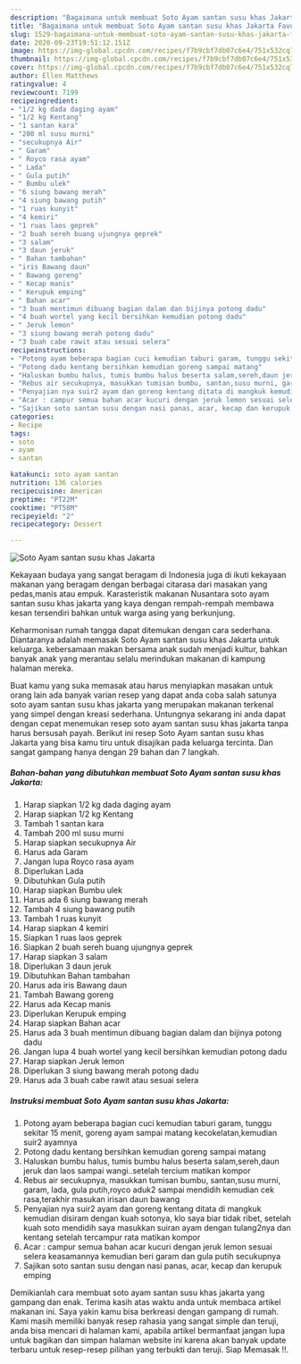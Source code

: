 ```yaml
---
description: "Bagaimana untuk membuat Soto Ayam santan susu khas Jakarta Favorite"
title: "Bagaimana untuk membuat Soto Ayam santan susu khas Jakarta Favorite"
slug: 1529-bagaimana-untuk-membuat-soto-ayam-santan-susu-khas-jakarta-favorite
date: 2020-09-23T19:51:12.151Z
image: https://img-global.cpcdn.com/recipes/f7b9cbf7db07c6e4/751x532cq70/soto-ayam-santan-susu-khas-jakarta-foto-resep-utama.jpg
thumbnail: https://img-global.cpcdn.com/recipes/f7b9cbf7db07c6e4/751x532cq70/soto-ayam-santan-susu-khas-jakarta-foto-resep-utama.jpg
cover: https://img-global.cpcdn.com/recipes/f7b9cbf7db07c6e4/751x532cq70/soto-ayam-santan-susu-khas-jakarta-foto-resep-utama.jpg
author: Ellen Matthews
ratingvalue: 4
reviewcount: 7199
recipeingredient:
- "1/2 kg dada daging ayam"
- "1/2 kg Kentang"
- "1 santan kara"
- "200 ml susu murni"
- "secukupnya Air"
- " Garam"
- " Royco rasa ayam"
- " Lada"
- " Gula putih"
- " Bumbu ulek"
- "6 siung bawang merah"
- "4 siung bawang putih"
- "1 ruas kunyit"
- "4 kemiri"
- "1 ruas laos geprek"
- "2 buah sereh buang ujungnya geprek"
- "3 salam"
- "3 daun jeruk"
- " Bahan tambahan"
- "iris Bawang daun"
- " Bawang goreng"
- " Kecap manis"
- " Kerupuk emping"
- " Bahan acar"
- "3 buah mentimun dibuang bagian dalam dan bijinya potong dadu"
- "4 buah wortel yang kecil bersihkan kemudian potong dadu"
- " Jeruk lemon"
- "3 siung bawang merah potong dadu"
- "3 buah cabe rawit atau sesuai selera"
recipeinstructions:
- "Potong ayam beberapa bagian cuci kemudian taburi garam, tunggu sekitar 15 menit, goreng ayam sampai matang kecokelatan,kemudian suir2 ayamnya"
- "Potong dadu kentang bersihkan kemudian goreng sampai matang"
- "Haluskan bumbu halus, tumis bumbu halus beserta salam,sereh,daun jeruk dan laos sampai wangi..setelah tercium matikan kompor"
- "Rebus air secukupnya, masukkan tumisan bumbu, santan,susu murni, garam, lada, gula putih,royco aduk2 sampai mendidih kemudian cek rasa,terakhir masukan irisan daun bawang"
- "Penyajian nya suir2 ayam dan goreng kentang ditata di mangkuk kemudian disiram dengan kuah sotonya, klo saya biar tidak ribet, setelah kuah soto mendidih saya masukkan suiran ayam dengan tulang2nya dan kentang setelah tercampur rata matikan kompor"
- "Acar : campur semua bahan acar kucuri dengan jeruk lemon sesuai selera keasamannya kemudian beri garam dan gula putih secukupnya"
- "Sajikan soto santan susu dengan nasi panas, acar, kecap dan kerupuk emping"
categories:
- Recipe
tags:
- soto
- ayam
- santan

katakunci: soto ayam santan 
nutrition: 136 calories
recipecuisine: American
preptime: "PT22M"
cooktime: "PT58M"
recipeyield: "2"
recipecategory: Dessert

---
```



![Soto Ayam santan susu khas Jakarta](https://img-global.cpcdn.com/recipes/f7b9cbf7db07c6e4/751x532cq70/soto-ayam-santan-susu-khas-jakarta-foto-resep-utama.jpg)

Kekayaan budaya yang sangat beragam di Indonesia juga di ikuti kekayaan makanan yang beragam dengan berbagai citarasa dari masakan yang pedas,manis atau empuk. Karasteristik makanan Nusantara soto ayam santan susu khas jakarta yang kaya dengan rempah-rempah membawa kesan tersendiri bahkan untuk warga asing yang berkunjung.




Keharmonisan rumah tangga dapat ditemukan dengan cara sederhana. Diantaranya adalah memasak Soto Ayam santan susu khas Jakarta untuk keluarga. kebersamaan makan bersama anak sudah menjadi kultur, bahkan banyak anak yang merantau selalu merindukan makanan di kampung halaman mereka.

Buat kamu yang suka memasak atau harus menyiapkan masakan untuk orang lain ada banyak varian resep yang dapat anda coba salah satunya soto ayam santan susu khas jakarta yang merupakan makanan terkenal yang simpel dengan kreasi sederhana. Untungnya sekarang ini anda dapat dengan cepat menemukan resep soto ayam santan susu khas jakarta tanpa harus bersusah payah.
Berikut ini resep Soto Ayam santan susu khas Jakarta yang bisa kamu tiru untuk disajikan pada keluarga tercinta. Dan sangat gampang hanya dengan 29 bahan dan 7 langkah.


<!--inarticleads1-->

##### Bahan-bahan yang dibutuhkan membuat Soto Ayam santan susu khas Jakarta:

1. Harap siapkan 1/2 kg dada daging ayam
1. Harap siapkan 1/2 kg Kentang
1. Tambah 1 santan kara
1. Tambah 200 ml susu murni
1. Harap siapkan secukupnya Air
1. Harus ada  Garam
1. Jangan lupa  Royco rasa ayam
1. Diperlukan  Lada
1. Dibutuhkan  Gula putih
1. Harap siapkan  Bumbu ulek
1. Harus ada 6 siung bawang merah
1. Tambah 4 siung bawang putih
1. Tambah 1 ruas kunyit
1. Harap siapkan 4 kemiri
1. Siapkan 1 ruas laos geprek
1. Siapkan 2 buah sereh buang ujungnya geprek
1. Harap siapkan 3 salam
1. Diperlukan 3 daun jeruk
1. Dibutuhkan  Bahan tambahan
1. Harus ada iris Bawang daun
1. Tambah  Bawang goreng
1. Harus ada  Kecap manis
1. Diperlukan  Kerupuk emping
1. Harap siapkan  Bahan acar
1. Harus ada 3 buah mentimun dibuang bagian dalam dan bijinya potong dadu
1. Jangan lupa 4 buah wortel yang kecil bersihkan kemudian potong dadu
1. Harap siapkan  Jeruk lemon
1. Diperlukan 3 siung bawang merah potong dadu
1. Harus ada 3 buah cabe rawit atau sesuai selera




<!--inarticleads2-->

##### Instruksi membuat  Soto Ayam santan susu khas Jakarta:

1. Potong ayam beberapa bagian cuci kemudian taburi garam, tunggu sekitar 15 menit, goreng ayam sampai matang kecokelatan,kemudian suir2 ayamnya
1. Potong dadu kentang bersihkan kemudian goreng sampai matang
1. Haluskan bumbu halus, tumis bumbu halus beserta salam,sereh,daun jeruk dan laos sampai wangi..setelah tercium matikan kompor
1. Rebus air secukupnya, masukkan tumisan bumbu, santan,susu murni, garam, lada, gula putih,royco aduk2 sampai mendidih kemudian cek rasa,terakhir masukan irisan daun bawang
1. Penyajian nya suir2 ayam dan goreng kentang ditata di mangkuk kemudian disiram dengan kuah sotonya, klo saya biar tidak ribet, setelah kuah soto mendidih saya masukkan suiran ayam dengan tulang2nya dan kentang setelah tercampur rata matikan kompor
1. Acar : campur semua bahan acar kucuri dengan jeruk lemon sesuai selera keasamannya kemudian beri garam dan gula putih secukupnya
1. Sajikan soto santan susu dengan nasi panas, acar, kecap dan kerupuk emping




Demikianlah cara membuat soto ayam santan susu khas jakarta yang gampang dan enak. Terima kasih atas waktu anda untuk membaca artikel makanan ini. Saya yakin kamu bisa berkreasi dengan gampang di rumah. Kami masih memiliki banyak resep rahasia yang sangat simple dan teruji, anda bisa mencari di halaman kami, apabila artikel bermanfaat jangan lupa untuk bagikan dan simpan halaman website ini karena akan banyak update terbaru untuk resep-resep pilihan yang terbukti dan teruji. Siap Memasak !!. 
